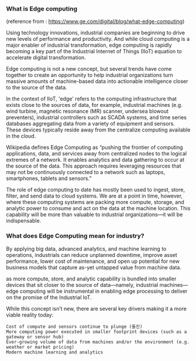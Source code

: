 ### What is Edge computing 

(reference from : https://www.ge.com/digital/blog/what-edge-computing) 

Using technology innovations, industrial companies are beginning to drive new levels of performance and productivity. And while cloud computing is a major enabler of industrial transformation, edge computing is rapidly becoming a key part of the Industrial Internet of Things (IIoT) equation to accelerate digital transformation.

Edge computing is not a new concept, but several trends have come together to create an opportunity to help industrial organizations turn massive amounts of machine-based data into actionable intelligence closer to the source of the data.

In the context of IIoT, 'edge' refers to the computing infrastructure that exists close to the sources of data, for example, industrial machines (e.g. wind turbine, magnetic resonance (MR) scanner, undersea blowout preventers), industrial controllers such as SCADA systems, and time series databases aggregating data from a variety of equipment and sensors. These devices typically reside away from the centralize computing available in the cloud.

Wikipedia defines Edge Computing as “pushing the frontier of computing applications, data, and services away from centralized nodes to the logical extremes of a network. It enables analytics and data gathering to occur at the source of the data. This approach requires leveraging resources that may not be continuously connected to a network such as laptops, smartphones, tablets and sensors.”

The role of edge computing to date has mostly been used to ingest, store, filter, and send data to cloud systems. We are at a point in time, however, where these computing systems are packing more compute, storage, and analytic power to consume and act on the data at the machine location. This capability will be more than valuable to industrial organizations—it will be indispensable.

### What does Edge Computing mean for industry? 

By applying big data, advanced analytics, and machine learning to operations, industrials can reduce unplanned downtime, improve asset performance, lower cost of maintenance, and open up potential for new business models that capture as-yet untapped value from machine data.

as more compute, store, and analytic capability is bundled into smaller devices that sit closer to the source of data—namely, industrial machines—edge computing will be instrumental in enabling edge processing to deliver on the promise of the Industrial IoT.

While this concept isn’t new, there are several key drivers making it a more viable reality today:

    Cost of compute and sensors continue to plunge (돌진)
    More computing power executed in smaller footprint devices (such as a gateway or sensor hub)
    Ever-growing volume of data from machines and/or the environment (e.g. weather or market pricing)
    Modern machine learning and analytics

